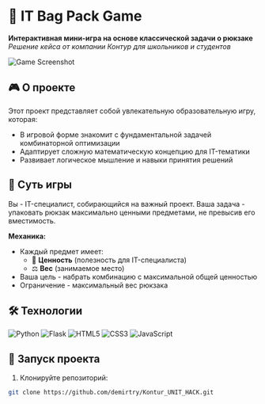 # 🎒 IT Bag Pack Game

**Интерактивная мини-игра на основе классической задачи о рюкзаке**  
*Решение кейса от компании Контур для школьников и студентов*

![Game Screenshot](src/static/favicon/bag.ico) <!-- Добавьте реальный скриншот -->

## 🎮 О проекте

Этот проект представляет собой увлекательную образовательную игру, которая:
- В игровой форме знакомит с фундаментальной задачей комбинаторной оптимизации
- Адаптирует сложную математическую концепцию для IT-тематики
- Развивает логическое мышление и навыки принятия решений

## 🧩 Суть игры

Вы - IT-специалист, собирающийся на важный проект. Ваша задача - упаковать рюкзак максимально ценными предметами, не превысив его вместимость.

**Механика:**
- Каждый предмет имеет:
    - 💎 **Ценность** (полезность для IT-специалиста)
    - ⚖️ **Вес** (занимаемое место)
- Ваша цель - набрать комбинацию с максимальной общей ценностью
- Ограничение - максимальный вес рюкзака

## 🛠 Технологии

![Python](https://img.shields.io/badge/Python-3.11-blue?logo=python)
![Flask](https://img.shields.io/badge/Flask-3.1.1-lightgrey?logo=flask)
![HTML5](https://img.shields.io/badge/HTML5-E34F26?logo=html5&logoColor=white)
![CSS3](https://img.shields.io/badge/CSS3-1572B6?logo=css3&logoColor=white)
![JavaScript](https://img.shields.io/badge/JavaScript-ES6+-yellow?logo=javascript)

## 🚀 Запуск проекта

1. Клонируйте репозиторий:
```bash
git clone https://github.com/demirtry/Kontur_UNIT_HACK.git
